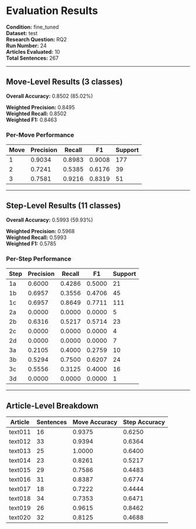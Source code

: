 # Evaluation Results

**Condition:** fine_tuned  
**Dataset:** test  
**Research Question:** RQ2  
**Run Number:** 24  
**Articles Evaluated:** 10  
**Total Sentences:** 267  

---

## Move-Level Results (3 classes)

**Overall Accuracy:** 0.8502 (85.02%)  

**Weighted Precision:** 0.8495  
**Weighted Recall:** 0.8502  
**Weighted F1:** 0.8463  

### Per-Move Performance

| Move | Precision | Recall | F1 | Support |
|------|-----------|--------|----|---------|
| 1 | 0.9034 | 0.8983 | 0.9008 | 177 |
| 2 | 0.7241 | 0.5385 | 0.6176 | 39 |
| 3 | 0.7581 | 0.9216 | 0.8319 | 51 |

---

## Step-Level Results (11 classes)

**Overall Accuracy:** 0.5993 (59.93%)  

**Weighted Precision:** 0.5968  
**Weighted Recall:** 0.5993  
**Weighted F1:** 0.5785  

### Per-Step Performance

| Step | Precision | Recall | F1 | Support |
|------|-----------|--------|----|---------|
| 1a | 0.6000 | 0.4286 | 0.5000 | 21 |
| 1b | 0.6957 | 0.3556 | 0.4706 | 45 |
| 1c | 0.6957 | 0.8649 | 0.7711 | 111 |
| 2a | 0.0000 | 0.0000 | 0.0000 | 5 |
| 2b | 0.6316 | 0.5217 | 0.5714 | 23 |
| 2c | 0.0000 | 0.0000 | 0.0000 | 4 |
| 2d | 0.0000 | 0.0000 | 0.0000 | 7 |
| 3a | 0.2105 | 0.4000 | 0.2759 | 10 |
| 3b | 0.5294 | 0.7500 | 0.6207 | 24 |
| 3c | 0.5556 | 0.3125 | 0.4000 | 16 |
| 3d | 0.0000 | 0.0000 | 0.0000 | 1 |

---

## Article-Level Breakdown

| Article | Sentences | Move Accuracy | Step Accuracy |
|---------|-----------|---------------|---------------|
| text011 | 16 | 0.9375 | 0.6250 |
| text012 | 33 | 0.9394 | 0.6364 |
| text013 | 25 | 1.0000 | 0.6400 |
| text014 | 23 | 0.8261 | 0.5217 |
| text015 | 29 | 0.7586 | 0.4483 |
| text016 | 31 | 0.8387 | 0.6774 |
| text017 | 18 | 0.7222 | 0.4444 |
| text018 | 34 | 0.7353 | 0.6471 |
| text019 | 26 | 0.9615 | 0.8462 |
| text020 | 32 | 0.8125 | 0.4688 |
